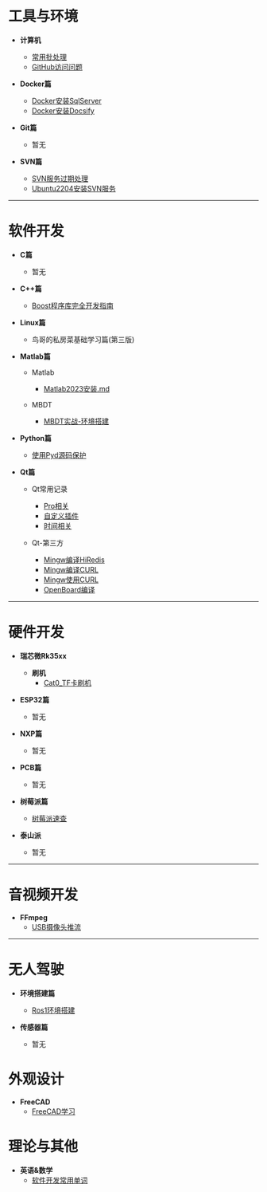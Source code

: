 # 工具与环境

- **计算机**
    - [常用批处理](/Blogs/工具与环境/计算机/常用批处理.md)
    - [GitHub访问问题](/Blogs/工具与环境/计算机/GitHub访问问题.md)
    


- **Docker篇**
    - [Docker安装SqlServer](/Blogs/工具与环境/Docker篇/SqlServer_安装/Docker安装SqlServer.md)
    - [Docker安装Docsify](/Blogs/工具与环境/Docker篇/Docker安装Docsify.md)
- **Git篇**
    - 暂无
- **SVN篇**
    - [SVN服务过期处理](/Blogs/工具与环境/SVN篇/SVN服务过期处理/SVN服务过期处理.md)
    - [Ubuntu2204安装SVN服务](/Blogs/工具与环境/SVN篇/Ubuntu2204安装SVN服务.md)

---

# 软件开发

- **C篇**
    - 暂无
- **C++篇**
    - [Boost程序库完全开发指南](/Blogs/软件开发/C++篇/C++Boost/Readme.md)
- **Linux篇**
    - 鸟哥的私房菜基础学习篇(第三版)
- **Matlab篇**
    - Matlab
        - [Matlab2023安装.md](/Blogs/软件开发/Matlab篇/环境及安装/Matlab2023安装.md)
    
    - MBDT
        - [MBDT实战-环境搭建](/Blogs/软件开发/Matlab篇/MBDT实战/MBDT实战-环境搭建.md)
    
- **Python篇**
    - [使用Pyd源码保护](/Blogs/软件开发/Python篇/发布相关/使用Pyd源码保护.md)
- **Qt篇**
    - Qt常用记录
        - [Pro相关](/Blogs/软件开发/Qt篇/Qt常用记录/Pro相关.md)
        - [自定义插件](/Blogs/软件开发/Qt篇/Qt常用记录/自定义插件.md)
        - [时间相关](/Blogs/软件开发/Qt篇/Qt常用记录/时间相关.md)

    - Qt-第三方
        - [Mingw编译HiRedis](/Blogs/软件开发/Qt篇/Qt-HiRedis/Mingw编译HiRedis.md)
        - [Mingw编译CURL](/Blogs/软件开发/Qt篇/Qt-CURL/Mingw编译CURL.md)
        - [Mingw使用CURL](/Blogs/软件开发/Qt篇/Qt-CURL/Mingw使用CURL.md)
        - [OpenBoard编译](/Blogs/软件开发/Qt篇/开源软件/OpenBoard编译.md)


---

# 硬件开发

- **瑞芯微Rk35xx**
    - **刷机**
        - [Cat0_TF卡刷机](/Blogs/硬件开发/瑞芯微Rk35xx/Cat0_TF卡刷机.md)

- **ESP32篇**
    - 暂无
- **NXP篇**
    - 暂无
- **PCB篇**
    - 暂无
- **树莓派篇**
    - [树莓派速查](/Blogs/硬件开发/树莓派篇/树莓派速查.md)

- **泰山派**
    - 暂无


---

# 音视频开发

- **FFmpeg**
    - [USB摄像头推流](\Blogs\Docsify_Blogs\Blogs\音视频开发\USB摄像头推流.md)

---

# 无人驾驶

- **环境搭建篇**
   - [Ros1环境搭建](/Blogs/无人驾驶/环境搭建篇/Ros1/Ros1环境搭建.md)

- **传感器篇**
   - 暂无

# 外观设计

- **FreeCAD**
    - [FreeCAD学习](/Blogs/外观设计/FreeCAD学习/Study.md)

# 理论与其他

- **英语&数学**
    - [软件开发常用单词](/Blogs/理论与其他/软件开发常用单词.md)
